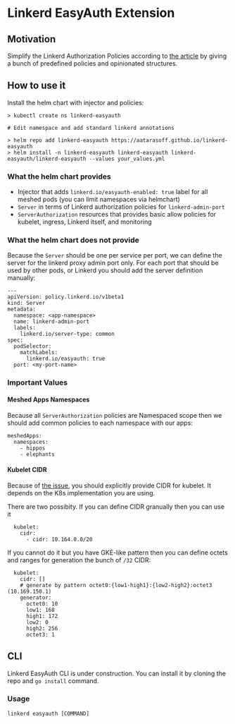 # Linkerd EasyAuth Extension

## Motivation
Simplify the Linkerd Authorization Policies according to [the article](https://itnext.io/a-practical-guide-for-linkerd-authorization-policies-6cfdb50392e9) by giving a bunch of predefined policies and opinionated structures.

## How to use it
Install the helm chart with injector and policies:
```
> kubectl create ns linkerd-easyauth

# Edit namespace and add standard linkerd annotations

> helm repo add linkerd-easyauth https://aatarasoff.github.io/linkerd-easyauth
> helm install -n linkerd-easyauth linkerd-easyauth linkerd-easyauth/linkerd-easyauth --values your_values.yml
```

### What the helm chart provides
- Injector that adds `linkerd.io/easyauth-enabled: true` label for all meshed pods (you can limit namespaces via helmchart)
- `Server` in terms of Linkerd authorization policies for `linkerd-admin-port`
- `ServerAuthorization` resources that provides basic allow policies for kubelet, ingress, Linkerd itself, and monitoring

### What the helm chart does not provide
Because the `Server` should be one per service per port, we can define the server for the linkerd proxy admin port only.
For each port that should be used by other pods, or Linkerd you should add the server definition manually:
```
---
apiVersion: policy.linkerd.io/v1beta1
kind: Server
metadata:
  namespace: <app-namespace>
  name: linkerd-admin-port
  labels:
    linkerd.io/server-type: common
spec:
  podSelector:
    matchLabels:
      linkerd.io/easyauth: true
  port: <my-port-name>
``` 

### Important Values
#### Meshed Apps Namespaces
Because all `ServerAuthorization` policies are Namespaced scope then we should add common policies to each namespace with our apps:
```
meshedApps:
  namespaces:
    - hippos
    - elephants
```

#### Kubelet CIDR
Because of [the issue](https://github.com/linkerd/linkerd2/issues/7050), you should explicitly provide CIDR for kubelet.
It depends on the K8s implementation you are using.

There are two possibity. If you can define CIDR granually then you can use it
```
  kubelet:
    cidr:
      - cidr: 10.164.0.0/20
```

If you cannot do it but you have GKE-like pattern then you can define octets and ranges for generation the bunch of `/32` CIDR:
```
  kubelet:
    cidr: []
    # generate by pattern octet0:{low1-high1}:{low2-high2}:octet3 (10.169.150.1)
    generator:
      octet0: 10
      low1: 168
      high1: 172
      low2: 0
      high2: 256
      octet3: 1
```

## CLI
Linkerd EasyAuth CLI is under construction. You can install it by cloning the repo and `go install` command.

### Usage
```
linkerd easyauth [COMMAND]
```
